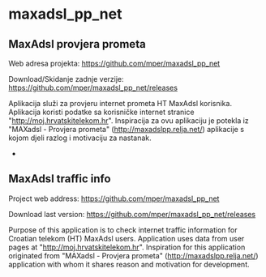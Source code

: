maxadsl_pp_net
==============
<h2>MaxAdsl provjera prometa</h2>

Web adresa projekta: https://github.com/mper/maxadsl_pp_net

Download/Skidanje zadnje verzije: https://github.com/mper/maxadsl_pp_net/releases

Aplikacija služi za provjeru internet prometa HT MaxAdsl korisnika. 
Aplikacija koristi podatke sa korisničke internet stranice "http://moj.hrvatskitelekom.hr".
Inspiracija za ovu aplikaciju je potekla iz "MAXadsl - Provjera prometa" (http://maxadslpp.relja.net/)
aplikacije s kojom djeli razlog i motivaciju za nastanak.

-

<h2>MaxAdsl traffic info</h2>

Project web address: https://github.com/mper/maxadsl_pp_net

Download last version: https://github.com/mper/maxadsl_pp_net/releases

Purpose of this application is to check internet traffic information for Croatian telekom (HT) MaxAdsl users.
Application uses data from user pages at "http://moj.hrvatskitelekom.hr".
Inspiration for this application originated from "MAXadsl - Provjera prometa" (http://maxadslpp.relja.net/)
application with whom it shares reason and motivation for development.
